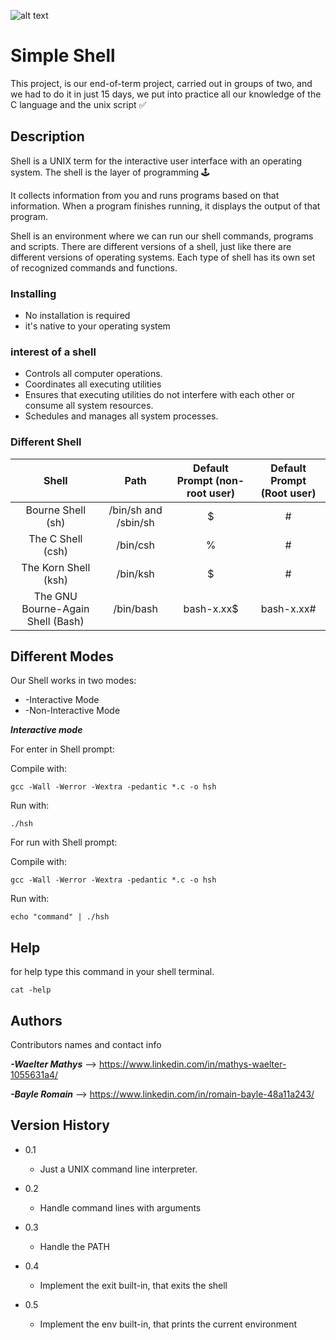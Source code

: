 ![alt text](https://rushhourtimes.com/wp-content/uploads/2022/04/8347f9bc74b893721854374b8df659b6.png)

# Simple Shell

This project, is our end-of-term project, carried out in groups of two, and we had to do it in just 15 days, we put into practice all our knowledge of the C language and the unix script ✅

## Description


Shell is a UNIX term for the interactive user interface with an operating system. The shell is the layer of programming 🕹

It collects information from you and runs programs based on that information. When a program finishes running, it displays the output of that program.

Shell is an environment where we can run our shell commands, programs and scripts. There are different versions of a shell, just like there are different versions of operating systems. Each type of shell has its own set of recognized commands and functions.

### Installing

* No installation is required
* it's native to your operating system

### interest of a shell

* Controls all computer operations.
* Coordinates all executing utilities
* Ensures that executing utilities do not interfere with each other or consume all system resources.
* Schedules and manages all system processes.


### Different Shell

| Shell | Path  | Default Prompt (non-root user)  | Default Prompt (Root user) |
| :---:   | :-: | :-: | :-: |
| Bourne Shell (sh) | /bin/sh and /sbin/sh | $ | # |
| The C Shell (csh) | /bin/csh | % | # |
| The Korn Shell (ksh) | /bin/ksh | $ | # |
| The GNU Bourne-Again Shell (Bash) | /bin/bash | bash-x.xx$ | bash-x.xx# |

## Different Modes

Our Shell works in two modes: 
* -Interactive Mode 
* -Non-Interactive Mode

***Interactive mode***

For enter in Shell prompt:

Compile with:
```
gcc -Wall -Werror -Wextra -pedantic *.c -o hsh
```
Run with:
```
./hsh
```

For run with Shell prompt:

Compile with:
```
gcc -Wall -Werror -Wextra -pedantic *.c -o hsh
```
Run with:
```
echo "command" | ./hsh
```
## Help

for help type this command in your shell terminal.
```
cat -help
```
## Authors

Contributors names and contact info

***-Waelter Mathys*** --> https://www.linkedin.com/in/mathys-waelter-1055631a4/

***-Bayle Romain*** --> https://www.linkedin.com/in/romain-bayle-48a11a243/

## Version History

* 0.1
    * Just a UNIX command line interpreter.
    
* 0.2
    * Handle command lines with arguments

* 0.3
    * Handle the PATH

* 0.4
    * Implement the exit built-in, that exits the shell

* 0.5
    * Implement the env built-in, that prints the current environment


